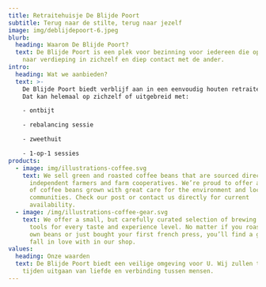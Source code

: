 ```yaml
---
title: Retraitehuisje De Blijde Poort
subtitle: Terug naar de stilte, terug naar jezelf
image: img/deblijdepoort-6.jpeg
blurb:
  heading: Waarom De Blijde Poort?
  text: De Blijde Poort is een plek voor bezinning voor iedereen die opzoek is
    naar verdieping in zichzelf en diep contact met de ander.
intro:
  heading: Wat we aanbieden?
  text: >-
    De Blijde Poort biedt verblijf aan in een eenvoudig houten retraitehuisje.
    Dat kan helemaal op zichzelf of uitgebreid met:

    - ontbijt

    - rebalancing sessie

    - zweethuit

    - 1-op-1 sessies
products:
  - image: img/illustrations-coffee.svg
    text: We sell green and roasted coffee beans that are sourced directly from
      independent farmers and farm cooperatives. We’re proud to offer a variety
      of coffee beans grown with great care for the environment and local
      communities. Check our post or contact us directly for current
      availability.
  - image: /img/illustrations-coffee-gear.svg
    text: We offer a small, but carefully curated selection of brewing gear and
      tools for every taste and experience level. No matter if you roast your
      own beans or just bought your first french press, you’ll find a gadget to
      fall in love with in our shop.
values:
  heading: Onze waarden
  text: De Blijde Poort biedt een veilige omgeving voor U. Wij zullen ten all
    tijden uitgaan van liefde en verbinding tussen mensen.
---
```

